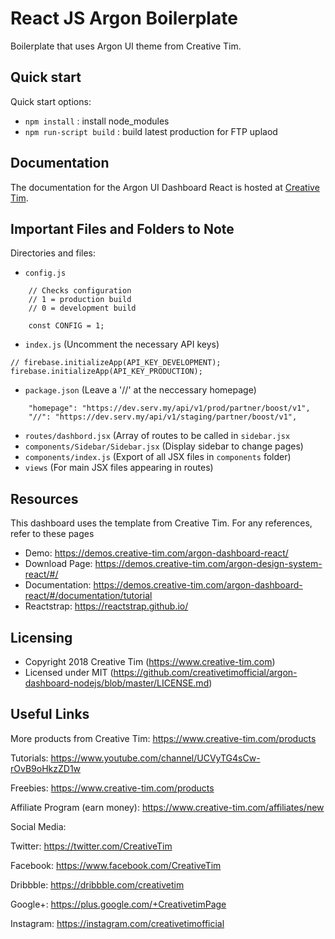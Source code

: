 # React JS Argon Boilerplate

Boilerplate that uses Argon UI theme from Creative Tim.


## Quick start

Quick start options:

- `npm install` : install node_modules
- `npm run-script build` : build latest production for FTP uplaod


## Documentation
The documentation for the Argon UI Dashboard React is hosted at [Creative Tim](https://demos.creative-tim.com/argon-dashboard-react/).


## Important Files and Folders to Note

Directories and files:
- `config.js`
    
```
    // Checks configuration
    // 1 = production build
    // 0 = development build

    const CONFIG = 1;
```

- `index.js` (Uncomment the necessary API keys)

```
// firebase.initializeApp(API_KEY_DEVELOPMENT);
firebase.initializeApp(API_KEY_PRODUCTION);
```

- `package.json` (Leave a '//' at the neccessary homepage)

```
    "homepage": "https://dev.serv.my/api/v1/prod/partner/boost/v1",
    "//": "https://dev.serv.my/api/v1/staging/partner/boost/v1",
```

- `routes/dashbord.jsx` (Array of routes to be called in `sidebar.jsx`
- `components/Sidebar/Sidebar.jsx` (Display sidebar to change pages)
- `components/index.js` (Export of all JSX files in `components` folder)
- `views` (For main JSX files appearing in routes)


## Resources
This dashboard uses the template from Creative Tim. For any references, refer to these pages
- Demo: https://demos.creative-tim.com/argon-dashboard-react/
- Download Page: https://demos.creative-tim.com/argon-design-system-react/#/
- Documentation: https://demos.creative-tim.com/argon-dashboard-react/#/documentation/tutorial
- Reactstrap: https://reactstrap.github.io/

## Licensing

- Copyright 2018 Creative Tim (https://www.creative-tim.com)
- Licensed under MIT (https://github.com/creativetimofficial/argon-dashboard-nodejs/blob/master/LICENSE.md)

## Useful Links

More products from Creative Tim: <https://www.creative-tim.com/products>

Tutorials: <https://www.youtube.com/channel/UCVyTG4sCw-rOvB9oHkzZD1w>

Freebies: <https://www.creative-tim.com/products>

Affiliate Program (earn money): <https://www.creative-tim.com/affiliates/new>

Social Media:

Twitter: <https://twitter.com/CreativeTim>

Facebook: <https://www.facebook.com/CreativeTim>

Dribbble: <https://dribbble.com/creativetim>

Google+: <https://plus.google.com/+CreativetimPage>

Instagram: <https://instagram.com/creativetimofficial>